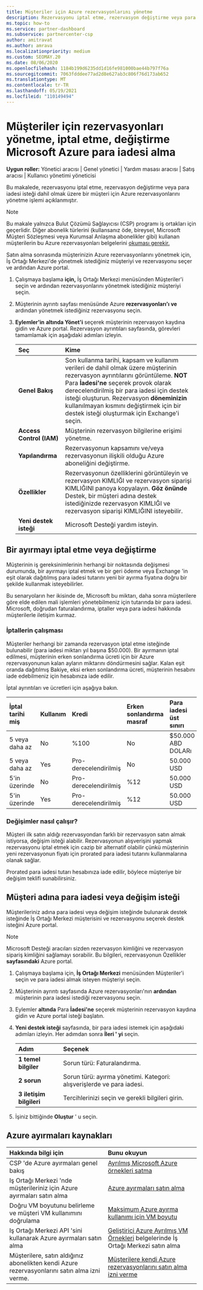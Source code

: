 ```yaml
---
title: Müşteriler için Azure rezervasyonlarını yönetme
description: Rezervasyonu iptal etme, rezervasyon değiştirme veya para iadesi isteği gibi bir müşteri için Azure rezervasyonlarını yönetmeyi öğrenin.
ms.topic: how-to
ms.service: partner-dashboard
ms.subservice: partnercenter-csp
author: amitravat
ms.author: amrava
ms.localizationpriority: medium
ms.custom: SEOMAY.20
ms.date: 08/06/2020
ms.openlocfilehash: 1184b199d6235dd1d16fe981000bae44b797f76a
ms.sourcegitcommit: 7063fdddee77ad2d8e627ab3c806f76d173ab652
ms.translationtype: MT
ms.contentlocale: tr-TR
ms.lasthandoff: 05/19/2021
ms.locfileid: "110149494"
---
```

# <a name="manage-cancel-exchange-or-refund-microsoft-azure-reservations-for-customers"></a>Müşteriler için rezervasyonları yönetme, iptal etme, değiştirme Microsoft Azure para iadesi alma

**Uygun roller:** Yönetici aracısı | Genel yönetici | Yardım masası aracısı | Satış aracısı | Kullanıcı yönetimi yöneticisi

Bu makalede, rezervasyonu iptal etme, rezervasyon değiştirme veya para iadesi isteği dahil olmak üzere bir müşteri için Azure rezervasyonlarını yönetme işlemi açıklanmıştır.

> [!NOTE]
> Bu makale yalnızca Bulut Çözümü Sağlayıcısı (CSP) programı iş ortakları için geçerlidir. Diğer abonelik türlerini (kullansanız öde, bireysel, Microsoft Müşteri Sözleşmesi veya Kurumsal Anlaşma abonelikler gibi) kullanan müşterilerin bu Azure rezervasyonları belgelerini [okuması gerekir.](/azure/cost-management-billing/reservations)

Satın alma sonrasında müşterinizin Azure rezervasyonlarını yönetmek için, İş Ortağı Merkezi'de yönetmek istediğiniz müşteriyi ve rezervasyonu seçer ve ardından Azure portal.

1. Çalışmaya başlama **için,** İş Ortağı Merkezi menüsünden Müşteriler'i seçin ve ardından rezervasyonlarını yönetmek istediğiniz müşteriyi seçin. 

2. Müşterinin ayrıntı sayfası menüsünde Azure **rezervasyonları'ı ve** ardından yönetmek istediğiniz rezervasyonu seçin.  

3. **Eylemler'in** **altında Yönet'i** seçerek müşterinin rezervasyon kaydına gidin ve Azure portal. Rezervasyon ayrıntıları sayfasında, görevleri tamamlamak için aşağıdaki adımları izleyin.  

    | **Seç**   | **Kime**    |
    |:-----------------------------|:-----------------|
    | **Genel Bakış**   | Son kullanma tarihi, kapsam ve kullanım verileri de dahil olmak üzere müşterinin rezervasyon ayrıntılarını görüntüleme. **NOT** Para **İadesi'ne** seçerek provok olarak derecelendirilmiş bir para iadesi için destek isteği oluşturun. Rezervasyon **döneminizin** kullanılmayan kısmını değiştirmek için bir destek isteği oluşturmak için Exchange'i seçin.  
    | **Access Control (IAM)**   | Müşterinin rezervasyon bilgilerine erişimi yönetme.|
    | **Yapılandırma**   | Rezervasyonun kapsamını ve/veya rezervasyonun ilişkili olduğu Azure aboneliğini değiştirme.    |
    | **Özellikler**   | Rezervasyonun özelliklerini görüntüleyin ve rezervasyon KIMLIĞI ve rezervasyon siparişi KIMLIĞINI panoya kopyalayın. **Göz önünde** Destek, bir müşteri adına destek istediğinizde rezervasyon KIMLIĞI ve rezervasyon siparişi KIMLIĞINI isteyebilir.    |
    | **Yeni destek isteği**    | Microsoft Desteği yardım isteyin.   |
 
## <a name="cancel-or-exchange-a-reservation"></a>Bir ayırmayı iptal etme veya değiştirme

Müşterinin iş gereksinimlerinin herhangi bir noktasında değişmesi durumunda, bir ayırmayı iptal etmek ve bir geri ödeme veya Exchange 'in eşit olarak dağıtılmış para iadesi tutarını yeni bir ayırma fiyatına doğru bir şekilde kullanmak isteyebilirler.

Bu senaryoların her ikisinde de, Microsoft bu miktarı, daha sonra müşterilere göre elde edilen mali işlemleri yönetebilmeniz için tutarında bir para iadesi. Microsoft, doğrudan faturalandırma, iptaller veya para iadesi hakkında müşterilerle iletişim kurmaz.

### <a name="how-cancellations-work"></a>İptallerin çalışması

Müşteriler herhangi bir zamanda rezervasyon iptal etme isteğinde bulunabilir (para iadesi miktarı yıl başına $50.000). Bir ayırmanın iptal edilmesi, müşterinin erken sonlandırma ücreti için bir Azure rezervasyonunun kalan ayların miktarını döndürmesini sağlar. Kalan eşit oranda dağıtılmış Bakiye, eksi erken sonlandırma ücreti, müşterinin hesabını iade edebilmeniz için hesabınıza iade edilir. 

İptal ayrıntıları ve ücretleri için aşağıya bakın.


|**İptal tarihi**<br> miş   |**Kullanım**    |**Kredi**  |**Erken sonlandırma**<br> masraf    |**Para iadesi üst sınırı** | 
|:----------------------------------|:------------|:-----------|:--------------------------------|:--------------|
|5 veya daha az                         | No          | %100       | No                              | $50.000 ABD DOLARı   |
|5 veya daha az                         | Yes         | Pro-derecelendirilmiş  | No                              | 50.000 USD   |
|5'in üzerinde                        | No          | Pro-derecelendirilmiş  | %12                             | 50.000 USD   |
|5'in üzerinde                        | Yes         | Pro-derecelendirilmiş  | %12                             | 50.000 USD   |

### <a name="how-exchanges-work"></a>Değişimler nasıl çalışır? 

Müşteri ilk satın aldığı rezervasyondan farklı bir rezervasyon satın almak istiyorsa, değişim isteği alabilir. Rezervasyonun alışverişini yapmak rezervasyonu iptal etmek için cazip bir alternatif olabilir çünkü müşterinin yeni rezervasyonun fiyatı için prorated para iadesi tutarını kullanmalarına olanak sağlar. 

Prorated para iadesi tutarı hesabınıza iade edilir, böylece müşteriye bir değişim teklifi sunabilirsiniz.

## <a name="request-a-refund-or-exchange-on-behalf-of-a-customer"></a>Müşteri adına para iadesi veya değişim isteği

Müşterileriniz adına para iadesi veya değişim isteğinde bulunarak destek isteğinde İş Ortağı Merkezi müşterisini ve rezervasyonu seçerek destek isteğini Azure portal. 

>[!NOTE]
>Microsoft Desteği aracıları sizden rezervasyon kimliğini ve rezervasyon sipariş kimliğini sağlamayı sorabilir. Bu bilgileri, rezervasyonun Özellikler **sayfasındaki** Azure portal.

1. Çalışmaya başlama için, **İş Ortağı Merkezi** menüsünden Müşteriler'i seçin ve para iadesi almak isteyen müşteriyi seçin. 

2. Müşterinin ayrıntı sayfasında Azure rezervasyonları'nın **ardından** müşterinin para iadesi istediği rezervasyonu seçin.  

3. Eylemler **altında** Para **İadesi'ne** seçerek müşterinin rezervasyon kaydına gidin ve Azure portal isteği başlatın.  

4. **Yeni destek isteği** sayfasında, bir para iadesi istemek için aşağıdaki adımları izleyin. Her adımdan sonra **İleri ' yi** seçin. 

   |**Adım**                    |**Seçenek**    |
   |:---------------------------|:-----------------|
   |**1 temel bilgiler**                |Sorun türü: Faturalandırma.  |
   |**2 sorun**               |Sorun türü: ayırma yönetimi. Kategori: alışverişlerde ve para iadesi. |
   |**3 iletişim bilgileri**   |Tercihlerinizi seçin ve gerekli bilgileri girin. 

5. İşiniz bittiğinde **Oluştur** ' u seçin.

## <a name="azure-reservations-resources"></a>Azure ayırmaları kaynakları

|**Hakkında bilgi için**   |**Bunu okuyun**    |
|:-----------------------------|:-----------------|
|CSP 'de Azure ayırmaları genel bakış  | [Ayrılmış Microsoft Azure örnekleri satma](azure-reservations.md) |
|Iş Ortağı Merkezi 'nde müşterileriniz için Azure ayırmaları satın alma   | [Azure ayırmaları satın alma](azure-reservations-buying.md) |
|Doğru VM boyutunu belirleme ve müşteri VM kullanımını doğrulama   | [Maksimum Azure ayırma kullanımı için VM boyutu](azure-usage.md)   |
|Iş Ortağı Merkezi API 'sini kullanarak Azure ayırmaları satın alma | [Geliştirici Azure Ayrılmış VM Örnekleri](/partner-center/develop/purchase-azure-reservations) belgelerinde İş Ortağı Merkezi satın alma   |
|Müşterilere, satın aldığınız abonelikten kendi Azure rezervasyonlarını satın alma izni verme. | [Müşterilere kendi Azure rezervasyonlarını satın alma izni verme](give-customers-permission.md)   |